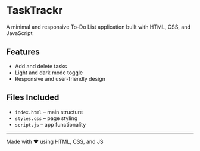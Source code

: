 # TaskTrackr
A minimal and responsive To-Do List application built with HTML, CSS, and JavaScript 

## Features

- Add and delete tasks
- Light and dark mode toggle
- Responsive and user-friendly design

## Files Included

- `index.html` – main structure
- `styles.css` – page styling
- `script.js` – app functionality

---

Made with ❤️ using HTML, CSS, and JS
